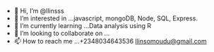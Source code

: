 - 👋 Hi, I’m @llinsss
- 👀 I’m interested in ...javascript, mongoDB, Node, SQL, Express.
- 🌱 I’m currently learning ...Data analysis using R
- 💞️ I’m looking to collaborate on ...
- 📫 How to reach me ...+2348034643536 llinsomoudu@gmail.com

<!---
llinsss/llinsss is a ✨ special ✨ repository because its `README.md` (this file) appears on your GitHub profile.
You can click the Preview link to take a look at your changes.
--->
